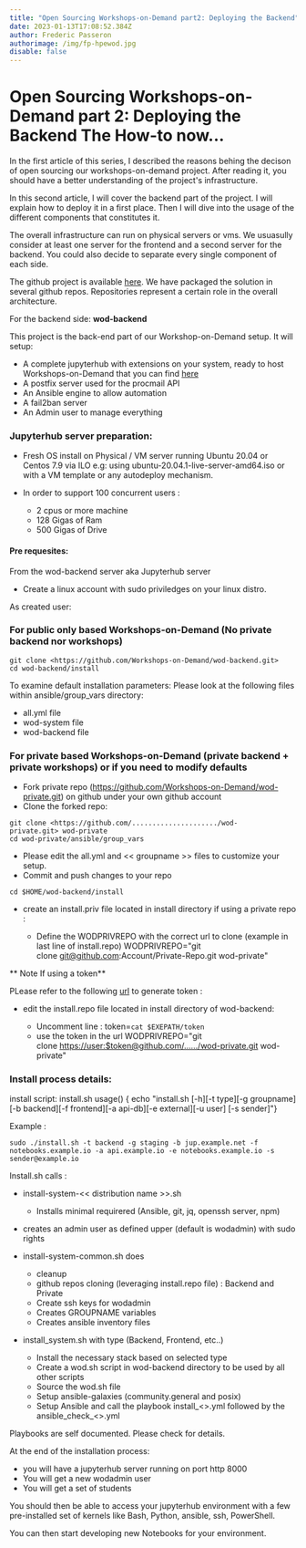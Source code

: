 ```yaml
---
title: "Open Sourcing Workshops-on-Demand part2: Deploying the Backend"
date: 2023-01-13T17:08:52.384Z
author: Frederic Passeron
authorimage: /img/fp-hpewod.jpg
disable: false
---
```

# Open Sourcing Workshops-on-Demand part 2: Deploying the Backend T﻿he How-to now...

I﻿n the first article of this series, I described the reasons behing the decison of open sourcing our workshops-on-demand project. After reading it, you should have a better understanding of the project's infrastructure.

I﻿n this second article, I will cover the backend part of the project. I will explain how to deploy it in a first place. Then I will dive into the usage of the different components that constitutes it.

T﻿he overall infrastructure can run on physical servers or vms. We usuasully consider at least one server for the frontend and a second server for the backend. You could also decide to separate every single component of each side.



The github project is available [here](https://github.com/Workshops-on-Demand/). W﻿e have packaged the solution in several github repos. Repositories represent a certain role in the overall architecture. 

F﻿or the backend side: **wod-backend**

This project is the back-end part of our Workshop-on-Demand setup. It will setup:

* A complete jupyterhub with extensions on your system, ready to host Workshops-on-Demand that you can find [here ](https://github.com/Workshops-on-Demand/wod-notebooks.git)[](https://github.com/Workshops-on-Demand/wod-notebooks.git)
* A postfix server used for the procmail API
* An Ansible engine to allow automation
* A fail2ban server
* An Admin user to manage everything

### Jupyterhub server preparation:

* Fresh OS install on Physical / VM server running Ubuntu 20.04 or Centos 7.9 via ILO e.g: using ubuntu-20.04.1-live-server-amd64.iso or with a VM template or any autodeploy mechanism.
* In order to support 100 concurrent users :

  * 2 cpus or more machine
  * 128 Gigas of Ram
  * 500 Gigas of Drive

#### [](https://github.com/Workshops-on-Demand/wod-backend/blob/main/INSTALL.md#pre-requesites)Pre requesites:

From the wod-backend server aka Jupyterhub server

* Create a linux account with sudo priviledges on your linux distro.

As created user:

### [](https://github.com/Workshops-on-Demand/wod-backend/blob/main/INSTALL.md#for-public-only-based-workshops-on-demand-no-private-backend-nor-workshops)For public only based Workshops-on-Demand (No private backend nor workshops)

```shellsession
git clone <https://github.com/Workshops-on-Demand/wod-backend.git>
cd wod-backend/install
```

To examine default installation parameters: Please look at the following files within ansible/group_vars directory:

* all.yml file
* wod-system file
* wod-backend file

### [](https://github.com/Workshops-on-Demand/wod-backend/blob/main/INSTALL.md#for-private-based-workshops-on-demand-private-backend--private-workshops-or-if-you-need-to-modify-defaults)For private based Workshops-on-Demand (private backend + private workshops) or if you need to modify defaults

* Fork private repo (<https://github.com/Workshops-on-Demand/wod-private.git>) on github under your own github account
* Clone the forked repo:

```shellsession
git clone <https://github.com/...................../wod-private.git> wod-private
cd wod-private/ansible/group_vars
```

* Please edit the all.yml and << groupname >> files to customize your setup.
* Commit and push changes to your repo

```shellsession
cd $HOME/wod-backend/install
```

* create an install.priv file located in install directory if using a private repo :

  * Define the WODPRIVREPO with the correct url to clone (example in last line of install.repo) WODPRIVREPO="git clone [git@github.com](mailto:git@github.com):Account/Private-Repo.git wod-private"

\*\* Note If using a token\*\* 

PLease refer to the following [url](https://docs.github.com/en/authentication/keeping-your-account-and-data-secure/creating-a-personal-access-token) to generate token :

* edit the install.repo file located in install directory of wod-backend:

  * Uncomment line : token=`cat $EXEPATH/token`
  * use the token in the url WODPRIVREPO="git clone <https://user:$token@github.com/....../wod-private.git> wod-private"

### Install process details:

install script: install.sh usage() { echo "install.sh \[-h]\[-t type]\[-g groupname]\[-b backend]\[-f frontend]\[-a api-db]\[-e external]\[-u user] \[-s sender]"}

Example :

```shellsession
sudo ./install.sh -t backend -g staging -b jup.example.net -f notebooks.example.io -a api.example.io -e notebooks.example.io -s sender@example.io
```

Install.sh calls :

* install-system-<< distribution name >>.sh

  * Installs minimal requirered (Ansible, git, jq, openssh server, npm)
* creates an admin user as defined upper (default is wodadmin) with sudo rights
* install-system-common.sh does

  * cleanup
  * github repos cloning (leveraging install.repo file) : Backend and Private
  * Create ssh keys for wodadmin
  * Creates GROUPNAME variables
  * Creates ansible inventory files
* install_system.sh with type (Backend, Frontend, etc..)

  * Install the necessary stack based on selected type
  * Create a wod.sh script in wod-backend directory to be used by all other scripts
  * Source the wod.sh file
  * Setup ansible-galaxies (community.general and posix)
  * Setup Ansible and call the playbook install_<>.yml followed by the ansible\_check\_<>.yml

Playbooks are self documented. Please check for details.

At the end of the installation process:

* you will have a jupyterhub server running on port http 8000
* You will get a new wodadmin user
* You will get a set of students

You should then be able to access your jupyterhub environment with a few pre-installed set of kernels like Bash, Python, ansible, ssh, PowerShell.

Y﻿ou can then start developing new Notebooks for your environment.